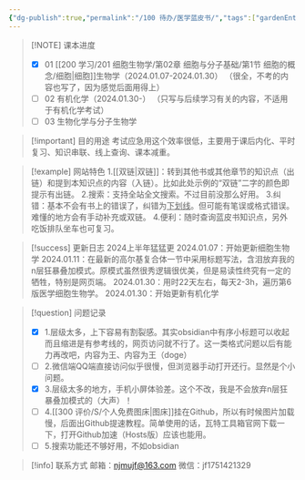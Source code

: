 ```yaml
---
{"dg-publish":true,"permalink":"/100 待办/医学蓝皮书/","tags":["gardenEntry"],"created":"2024-01-25T18:45:03.000+08:00","updated":"2024-02-06T17:07:43.044+08:00"}
---
```


> [!NOTE] 课本进度
> - [x] 01 [[200 学习/201 细胞生物学/第02章 细胞与分子基础/第1节 细胞的概念/细胞\|细胞]]生物学（2024.01.07-2024.01.30）
> （很全，不考的内容也写了，因为感觉后面用得上）
> - [ ] 02 有机化学（2024.01.30-）
> （只写与后续学习有关的内容，不适用于有机化学考试）
> - [ ] 03 生物化学与分子生物学

> [!important] 目的用途
> 考试应急用这个效率很低，主要用于课后内化、平时复习、知识串联、线上查询、课本减重。

> [!example] 网站特色
> 1.[[双链\|双链]]：转到其他书或其他章节的知识点（出链）和提到本知识点的内容（入链）。比如此处示例的“双链”二字的颜色即提示有出链。
> 2.搜索：支持全站全文搜索。不过目前没那么好用。
> 3.纠错：基本不会有书上的错误了，纠错为<u>下划线</u>。但可能有笔误或格式错误。难懂的地方会有手动补充或双链。
> 4.便利：随时查询蓝皮书知识点，另外吃饭排队坐车也可复习。

> [!success] 更新日志
> 2024上半年猛猛更
> 2024.01.07：开始更新细胞生物学
> 2024.01.11：在最新的高尔基复合体一节中采用标题写法，含泪放弃我的n层狂暴叠加模式。原模式虽然很秀逻辑很优美，但是易读性终究有一定的牺牲，特别是网页端。
> 2024.01.30：用时22天左右，每天2-3h，遍历第6版医学细胞生物学。
> 2024.01.30：开始更新有机化学

> [!question] 问题记录
>- [x] 1.层级太多，上下容易有割裂感。其实obsidian中有序小标题可以收起而且缩进是有参考线的，网页访问就不行了。这一类格式问题以后有能力再改吧，内容为王、内容为王（doge）
>- [ ] 2.微信端QQ端直接访问似乎很慢，但浏览器手动打开还行。显然是个小问题。
>- [x] 3.层级太多的地方，手机小屏体验差。这个不改，我是不会放弃n层狂暴叠加模式的（大声）！
>- [ ] 4.[[300 评价/S/个人免费图床\|图床]]挂在Github，所以有时候图片加载慢，后面出Github提速教程。简单使用的话，瓦特工具箱官网下载一下，打开Github加速（Hosts版）应该也能用。
>- [ ] 5.搜索功能还不够好用，不如obsidian

> [!info] 联系方式
> 邮箱：njmujf@163.com
> 微信：jf1751421329
